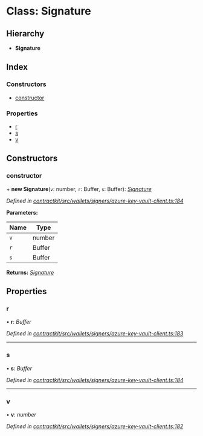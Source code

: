 # Class: Signature

## Hierarchy

* **Signature**

## Index

### Constructors

* [constructor](_wallets_signers_azure_key_vault_client_.signature.md#constructor)

### Properties

* [r](_wallets_signers_azure_key_vault_client_.signature.md#r)
* [s](_wallets_signers_azure_key_vault_client_.signature.md#s)
* [v](_wallets_signers_azure_key_vault_client_.signature.md#v)

## Constructors

###  constructor

\+ **new Signature**(`v`: number, `r`: Buffer, `s`: Buffer): *[Signature](_wallets_signers_azure_key_vault_client_.signature.md)*

*Defined in [contractkit/src/wallets/signers/azure-key-vault-client.ts:184](https://github.com/celo-org/celo-monorepo/blob/master/packages/contractkit/src/wallets/signers/azure-key-vault-client.ts#L184)*

**Parameters:**

Name | Type |
------ | ------ |
`v` | number |
`r` | Buffer |
`s` | Buffer |

**Returns:** *[Signature](_wallets_signers_azure_key_vault_client_.signature.md)*

## Properties

###  r

• **r**: *Buffer*

*Defined in [contractkit/src/wallets/signers/azure-key-vault-client.ts:183](https://github.com/celo-org/celo-monorepo/blob/master/packages/contractkit/src/wallets/signers/azure-key-vault-client.ts#L183)*

___

###  s

• **s**: *Buffer*

*Defined in [contractkit/src/wallets/signers/azure-key-vault-client.ts:184](https://github.com/celo-org/celo-monorepo/blob/master/packages/contractkit/src/wallets/signers/azure-key-vault-client.ts#L184)*

___

###  v

• **v**: *number*

*Defined in [contractkit/src/wallets/signers/azure-key-vault-client.ts:182](https://github.com/celo-org/celo-monorepo/blob/master/packages/contractkit/src/wallets/signers/azure-key-vault-client.ts#L182)*
